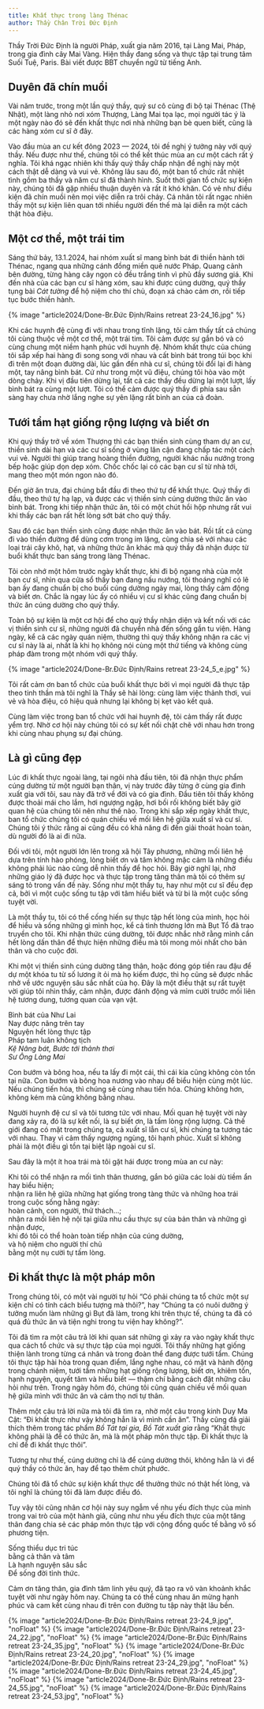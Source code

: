```yaml
---
title: Khất thực trong làng Thénac
author: Thầy Chân Trời Đức Định
---
```

<!-- title: Bình bát của Như -->

<div class="editors-preface"><p>Thầy Trời Đức Định là người Pháp, xuất gia năm 2016, tại Làng Mai, Pháp, trong gia đình cây Mai Vàng. Hiện thầy đang sống và thực tập tại trung tâm Suối Tuệ, Paris. Bài viết được BBT chuyển ngữ từ tiếng Anh.</p></div>

## Duyên đã chín muồi

Vài năm trước, trong một lần quý thầy, quý sư cô cùng đi bộ tại Thénac (Thệ Nhật), một làng nhỏ nơi xóm Thượng, Làng Mai tọa lạc, mọi người tác ý là một ngày nào đó sẽ đến khất thực nơi nhà những bạn bè quen biết, cũng là các hàng xóm cư sĩ ở đây.

Vào đầu mùa an cư kết đông 2023 — 2024, tôi đề nghị ý tưởng này với quý thầy. Nếu được như thế, chúng tôi có thể kết thúc mùa an cư một cách rất ý nghĩa. Tôi khá ngạc nhiên khi thấy quý thầy chấp nhận đề nghị này một cách thật dễ dàng và vui vẻ. Không lâu sau đó, một ban tổ chức rất nhiệt tình gồm ba thầy và năm cư sĩ đã thành hình. Suốt thời gian tổ chức sự kiện này, chúng tôi đã gặp nhiều thuận duyên và rất ít khó khăn. Có vẻ như điều kiện đã chín muồi nên mọi việc diễn ra trôi chảy. Cá nhân tôi rất ngạc nhiên thấy một sự kiện liên quan tới nhiều người đến thế mà lại diễn ra một cách thật hòa điệu.

## Một cơ thể, một trái tim

Sáng thứ bảy, 13.1.2024, hai nhóm xuất sĩ mang bình bát đi thiền hành tới Thénac, ngang qua những cánh đồng miền quê nước Pháp. Quang cảnh bên đường, từng hàng cây ngọn cỏ đều trắng tinh vì phủ đầy sương giá. Khi đến nhà của các bạn cư sĩ hàng xóm, sau khi được cúng dường, quý thầy tụng bài *Cát tường* để hộ niệm cho thí chủ, đoạn xá chào cảm ơn, rồi tiếp tục bước thiền hành.

<div class="removeTopMarginInFollowingElem"></div>
{% image "article2024/Done-Br.Đức Định/Rains retreat 23-24_16.jpg" %}

Khi các huynh đệ cùng đi với nhau trong tĩnh lặng, tôi cảm thấy tất cả chúng tôi cùng thuộc về một cơ thể, một trái tim. Tôi cảm được sự gắn bó và có cùng chung một niềm hạnh phúc với huynh đệ. Nhóm khất thực của chúng tôi sắp xếp hai hàng đi song song với nhau và cất bình bát trong túi bọc khi đi trên một đoạn đường dài, lúc gần đến nhà cư sĩ, chúng tôi đổi lại đi hàng một, tay nâng bình bát. Cứ như trong một vũ điệu, chúng tôi hòa vào một dòng chảy. Khi vị đầu tiên dừng lại, tất cả các thầy đều dừng lại một lượt, lấy bình bát ra cùng một lượt. Tôi có thể cảm được quý thầy đi phía sau sẵn sàng hay chưa nhờ lắng nghe sự yên lặng rất bình an của cả đoàn.

## Tưới tẩm hạt giống rộng lượng và biết ơn

Khi quý thầy trở về xóm Thượng thì các bạn thiền sinh cùng tham dự an cư, thiền sinh dài hạn và các cư sĩ sống ở vùng lân cận đang chấp tác một cách vui vẻ. Người thì giúp trang hoàng thiền đường, người khác nấu nướng trong bếp hoặc giúp dọn dẹp xóm. Chốc chốc lại có các bạn cư sĩ từ nhà tới, mang theo một món ngon nào đó.

Đến giờ ăn trưa, đại chúng bắt đầu đi theo thứ tự để khất thực. Quý thầy đi đầu, theo thứ tự hạ lạp, và được các vị thiền sinh cúng dường thức ăn vào bình bát. Trong khi tiếp nhận thức ăn, tôi có một chút hồi hộp nhưng rất vui khi thấy các bạn rất hết lòng sớt bát cho quý thầy.

Sau đó các bạn thiền sinh cũng được nhận thức ăn vào bát. Rồi tất cả cùng đi vào thiền đường để dùng cơm trong im lặng, cùng chia sẻ với nhau các loại trái cây khô, hạt, và những thức ăn khác mà quý thầy đã nhận được từ buổi khất thực ban sáng trong làng Thénac.

Tôi còn nhớ một hôm trước ngày khất thực, khi đi bộ ngang nhà của một bạn cư sĩ, nhìn qua cửa sổ thấy bạn đang nấu nướng, tôi thoáng nghĩ có lẽ bạn ấy đang chuẩn bị cho buổi cúng dường ngày mai, lòng thấy cảm động và biết ơn. Chắc là ngay lúc ấy có nhiều vị cư sĩ khác cũng đang chuẩn bị thức ăn cúng dường cho quý thầy.

Toàn bộ sự kiện là một cơ hội để cho quý thầy nhận diện và kết nối với các vị thiền sinh cư sĩ, những người đã chuyển nhà đến sống gần tu viện. Hàng ngày, kể cả các ngày quán niệm, thường thì quý thầy không nhận ra các vị cư sĩ này là ai, nhất là khi họ không nói cùng một thứ tiếng và không cùng pháp đàm trong một nhóm với quý thầy.

<!-- March: Big -->
{% image "article2024/Done-Br.Đức Định/Rains retreat 23-24_5_e.jpg" %}

Tôi rất cảm ơn ban tổ chức của buổi khất thực bởi vì mọi người đã thực tập theo tinh thần mà tôi nghĩ là Thầy sẽ hài lòng: cùng làm việc thảnh thơi, vui vẻ và hòa điệu, có hiệu quả nhưng lại không bị kẹt vào kết quả.

Cùng làm việc trong ban tổ chức với hai huynh đệ, tôi cảm thấy rất được yểm trợ. Nhờ cơ hội này chúng tôi có sự kết nối chặt chẽ với nhau hơn trong khi cùng nhau phụng sự đại chúng.

## Là gì cũng đẹp

Lúc đi khất thực ngoài làng, tại ngôi nhà đầu tiên, tôi đã nhận thực phẩm cúng dường từ một người bạn thân, vị này trước đây từng ở cùng gia đình xuất gia với tôi, sau này đã trở về đời và có gia đình. Đầu tiên tôi thấy không được thoải mái cho lắm, hơi ngượng ngập, hơi bối rối không biết bây giờ quan hệ của chúng tôi nên như thế nào. Trong khi sắp xếp ngày khất thực, ban tổ chức chúng tôi có quán chiếu về mối liên hệ giữa xuất sĩ và cư sĩ. Chúng tôi ý thức rằng ai cũng đều có khả năng đi đến giải thoát hoàn toàn, dù người đó là ai đi nữa.

Đối với tôi, một người lớn lên trong xã hội Tây phương, những mối liên hệ dựa trên tính hào phóng, lòng biết ơn và tâm không mặc cảm là những điều không phải lúc nào cũng dễ nhìn thấy để học hỏi. Bây giờ nghĩ lại, nhờ những giáo lý đã được học và thực tập trong tăng thân mà tôi có thêm sự sáng tỏ trong vấn đề này. Sống như một thầy tu, hay như một cư sĩ đều đẹp cả, bởi vì một cuộc sống tu tập với tâm hiểu biết và từ bi là một cuộc sống tuyệt vời.

Là một thầy tu, tôi có thể cống hiến sự thực tập hết lòng của mình, học hỏi để hiểu và sống những gì mình học, kể cả tình thương lớn mà Bụt Tổ đã trao truyền cho tôi. Khi nhận thức cúng dường, tôi được nhắc nhở rằng mình cần hết lòng dấn thân để thực hiện những điều mà tôi mong mỏi nhất cho bản thân và cho cuộc đời.

Khi một vị thiền sinh cúng dường tăng thân, hoặc đóng góp tiền rau đậu để dự một khóa tu từ số lương ít ỏi mà họ kiếm được, thì họ cũng sẽ được nhắc nhở về ước nguyện sâu sắc nhất của họ. Đây là một điều thật sự rất tuyệt vời giúp tôi nhìn thấy, cảm nhận, được đánh động và mỉm cười trước mối liên hệ tương dung, tương quan của vạn vật.

<div class="verse"><p>Bình bát của Như Lai<br/>
Nay được nâng trên tay<br/>
Nguyện hết lòng thực tập<br/>
Pháp tam luân không tịch<br/><cite>Kệ Nâng bát, Bước tới thảnh thơi<br/>Sư Ông Làng Mai</cite></p></div>

Con bướm và bông hoa, nếu ta lấy đi một cái, thì cái kia cũng không còn tồn tại nữa. Con bướm và bông hoa nương vào nhau để biểu hiện cùng một lúc. Nếu chúng tiến hóa, thì chúng sẽ cùng nhau tiến hóa. Chúng không hơn, không kém mà cũng không bằng nhau.

Người huynh đệ cư sĩ và tôi tương tức với nhau. Mối quan hệ tuyệt vời này đang xảy ra, đó là sự kết nối, là sự biết ơn, là tấm lòng rộng lượng. Cả thế giới đang có mặt trong chúng ta, cả xuất sĩ lẫn cư sĩ, khi chúng ta tương tác với nhau. Thay vì cảm thấy ngượng ngùng, tôi hạnh phúc. Xuất sĩ không phải là một điều gì tồn tại biệt lập ngoài cư sĩ.

Sau đây là một ít hoa trái mà tôi gặt hái được trong mùa an cư này:

<div class="verse"><p>Khi tôi có thể nhận ra mối tình thân thương, gắn bó giữa các loài dù tiềm ẩn hay biểu hiện;<br/>
nhận ra liên hệ giữa những hạt giống trong tàng thức và những hoa trái trong cuộc sống hằng ngày:<br/>
hoàn cảnh, con người, thử thách…;<br/>
nhận ra mối liên hệ nội tại giữa nhu cầu thực sự của bản thân và những gì nhận được,<br/>
khi đó tôi có thể hoàn toàn tiếp nhận của cúng dường,<br/>
và hộ niệm cho người thí chủ<br/>
bằng một nụ cười tự tấm lòng.</p></div>

## Đi khất thực là một pháp môn

Trong chúng tôi, có một vài người tự hỏi “Có phải chúng ta tổ chức một sự kiện chỉ có tính cách biểu tượng mà thôi?”, hay “Chúng ta có nuôi dưỡng ý tưởng muốn làm những gì Bụt đã làm, trong khi trên thực tế, chúng ta đã có quá đủ thức ăn và tiện nghi trong tu viện hay không?”.

Tôi đã tìm ra một câu trả lời khi quan sát những gì xảy ra vào ngày khất thực qua cách tổ chức và sự thực tập của mọi người. Tôi thấy những hạt giống thiện lành trong từng cá nhân và trong đoàn thể đang được tưới tẩm. Chúng tôi thực tập hài hòa trong quan điểm, lắng nghe nhau, có mặt và hành động trong chánh niệm, tưới tẩm những hạt giống rộng lượng, biết ơn, khiêm tốn, hạnh nguyện, quyết tâm và hiểu biết — thậm chí bằng cách đặt những câu hỏi như trên. Trong ngày hôm đó, chúng tôi cũng quán chiếu về mối quan hệ giữa mình với thức ăn và cảm thọ nơi tự thân.

Thêm một câu trả lời nữa mà tôi đã tìm ra, nhờ một câu trong kinh Duy Ma Cật: “Đi khất thực như vậy không hẳn là vì mình cần ăn”. Thầy cũng đã giải thích thêm trong tác phẩm *Bồ Tát tại gia, Bồ Tát xuất gia* rằng “Khất thực không phải là để có thức ăn, mà là một pháp môn thực tập. Đi khất thực là chỉ để đi khất thực thôi”.

Tương tự như thế, cúng dường chỉ là để cúng dường thôi, không hẳn là vì để quý thầy có thức ăn, hay để tạo thêm chút phước.

Chúng tôi đã tổ chức sự kiện khất thực để thưởng thức nó thật hết lòng, và tôi nghĩ là chúng tôi đã làm được điều đó.

Tuy vậy tôi cũng nhân cơ hội này suy ngẫm về nhu yếu đích thực của mình trong vai trò của một hành giả, cũng như nhu yếu đích thực của một tăng thân đang chia sẻ các pháp môn thực tập với cộng đồng quốc tế bằng vô số phương tiện.

<div class="verse"><p>Sống thiểu dục tri túc<br/>
bằng cả thân và tâm<br/>
Là hạnh nguyện sâu sắc<br/>
Để sống đời tỉnh thức.</p></div>

Cảm ơn tăng thân, gia đình tâm linh yêu quý, đã tạo ra vô vàn khoảnh khắc tuyệt vời như ngày hôm nay. Chúng ta có thể cùng nhau ăn mừng hạnh phúc và cam kết cùng nhau đi trên con đường tu tập này thật lâu bền.

<div class="article-end"></div>
<div class="page-break"></div>

<!-- 3x4 side-by-side -->
<!-- {% image "article2024/Done-Br.Đức Định/Rains retreat 23-24_10_e.jpg" %}
{% image "article2024/Done-Br.Đức Định/Rains retreat 23-24_1_e.jpg" %} -->

{% image "article2024/Done-Br.Đức Định/Rains retreat 23-24_9.jpg", "noFloat" %}
{% image "article2024/Done-Br.Đức Định/Rains retreat 23-24_22.jpg", "noFloat" %}
{% image "article2024/Done-Br.Đức Định/Rains retreat 23-24_35.jpg", "noFloat" %}
{% image "article2024/Done-Br.Đức Định/Rains retreat 23-24_20.jpg", "noFloat" %}
{% image "article2024/Done-Br.Đức Định/Rains retreat 23-24_29.jpg", "noFloat" %}
{% image "article2024/Done-Br.Đức Định/Rains retreat 23-24_45.jpg", "noFloat" %}
{% image "article2024/Done-Br.Đức Định/Rains retreat 23-24_55.jpg", "noFloat" %}
{% image "article2024/Done-Br.Đức Định/Rains retreat 23-24_53.jpg", "noFloat" %}
